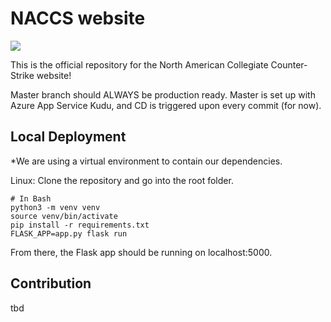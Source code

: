 # NACCS website
![](https://img.shields.io/website-up-down-green-red/http/naccs.azurewebsites.net.svg?style=flat)

This is the official repository for the North American Collegiate Counter-Strike website!

Master branch should ALWAYS be production ready. Master is set up with Azure App Service Kudu, and CD is triggered upon every commit (for now).

## Local Deployment

*We are using a virtual environment to contain our dependencies.

Linux:
Clone the repository and go into the root folder.

```
# In Bash
python3 -m venv venv
source venv/bin/activate
pip install -r requirements.txt
FLASK_APP=app.py flask run
```

From there, the Flask app should be running on localhost:5000.

## Contribution

tbd
